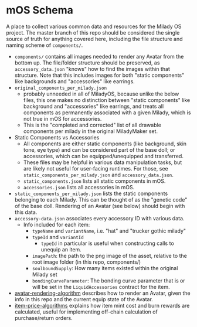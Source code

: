 # mOS Schema

A place to collect various common data and resources for the Milady OS project. The master branch of this repo should be considered the single source of truth for anything covered here, including the file structure and naming scheme of `components/`.

* `components/` contains all images needed to render any Avatar from the bottom up. The file/folder structure should be preserved, as `accessory_data.json` "knows" how to find the images within that structure. Note that this includes images for both "static components" like backgrounds and "accessories" like earrings.
* `original_components_per_milady.json`
  * probably unneeded in all of MiladyOS, because unlike the below files, this one makes no distinction between "static components" like background and "accessories" like earrings, and treats all components as permanently associated with a given Milady, which is not true in mOS for accessories.
  * This is the "completed and corrected" list of all drawable components per milady in the original MiladyMaker set.
* Static Components vs Accessories
  * All components are either static components (like background, skin tone, eye type) and can be considered part of the base doll; or accessories, which can be equipped/unequipped and transferred.
  * These files may be helpful in various data manipulation tasks, but are likely not useful for user-facing runtimes. For those, see `static_components_per_milady.json` and `accessory_data.json`.
  * `static_components.json` lists all static components in mOS.
  * `accessories.json` lists all accessories in mOS.
* `static_components_per_milady.json` lists the static components belonging to each Milady. This can be thought of as the "genetic code" of the base doll. Rendering of an Avatar (see below) should begin with this data.
* `accessory-data.json` associates every accessory ID with various data.
  * Info included for each item:
    * `typeName` and `variantName`, i.e. "hat" and "trucker gothic milady"
    * `typeId` and `variantId`
      * `typeId` in particular is useful when constructing calls to unequip an item.
    * `imagePath`: the path to the png image of the asset, relative to the root image folder (in this repo, components/)
    * `soulboundSupply`: How many items existed within the original Milady set
    * `bondingCurveParameter`: The bonding curve parameter that is or will be set in the `LiquidAccessories` contract for the item.
* [avatar-rendering-algorithm](avatar-rendering-algorithm.md) describes how to render an Avatar, given the info in this repo and the current equip state of the Avatar.
* [item-price-algorithms](item-price-algorithms.md) explains how item mint cost and burn rewards are calculated, useful for implementing off-chain calculation of purchase/return orders.